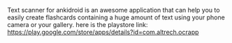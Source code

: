 Text scanner for ankidroid is an awesome application that can help you to easily create flashcards containing a huge amount of text using your phone camera or your gallery. here is the playstore link: https://play.google.com/store/apps/details?id=com.altrech.ocrapp